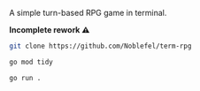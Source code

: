A simple turn-based RPG game in terminal.

**Incomplete rework ⚠️**

```bash
git clone https://github.com/Noblefel/term-rpg
```

```sh
go mod tidy
```

```sh
go run .
```

<!-- ### Actions

| Name      | Effect                                             |
| --------- | -------------------------------------------------- |
| ⚔️ Attack | Deals dmg based on attack attribute + random value |
| 🛡️ Guard  | Boost dmg reduction by 20% for 2 turns             |
| 🔥 Fury   | Sacrifice hp for +5 attack point for 2 turns       |
| 🏃 Flee   | Escape from the battle (player only)               |

### Player Perks

| Name          | Effect                                 |
| ------------- | -------------------------------------- |
| 💰 Greed      | Gain 15% more loot                     |
| 🛡️ Resiliency | +1 defense point and 10% dmg reduction |
| ⚔️ Havoc      | +25% attack bonus, but -15 HP cap      |
| ⌛ Temporal   | +1 extra turn for bonus effects        |

### Enemies

| Name            | Feat/Special                                                         |
| --------------- | -------------------------------------------------------------------- |
| Acolyte 🧙      | Has damage reduction                                                 |
| Assassin 🗡️     | Good in offense with high attack attribute                           |
| Changeling 🎭   | Will mimic player's attributes                                       |
| Evil Genie 🧞   | Can straight up **curse** (debuffs) your attributes                  |
| Golem 🗿        | High defense, massive damage, but more likely to skip their own turn |
| Snakes 🐍       | Though low hp, they could deal high damage                           |
| Spike Turtle 🐢 | Reflect some of the original damage back to the attacker             |
| Thug 🥊         | A good all-rounder with decent attributes                            |
| Vampire 🧛      | Heals every attack and drains 5% current hp as extra damage          |
| Wraith 👻       | Absorbs fixed number of hp, ignoring any defense and effects         |

### Other

- **Rest**: recover (5 + 10% of player's hp cap + 0-8) of hp
- **Train**: 30% chance to buff random attributes -->
